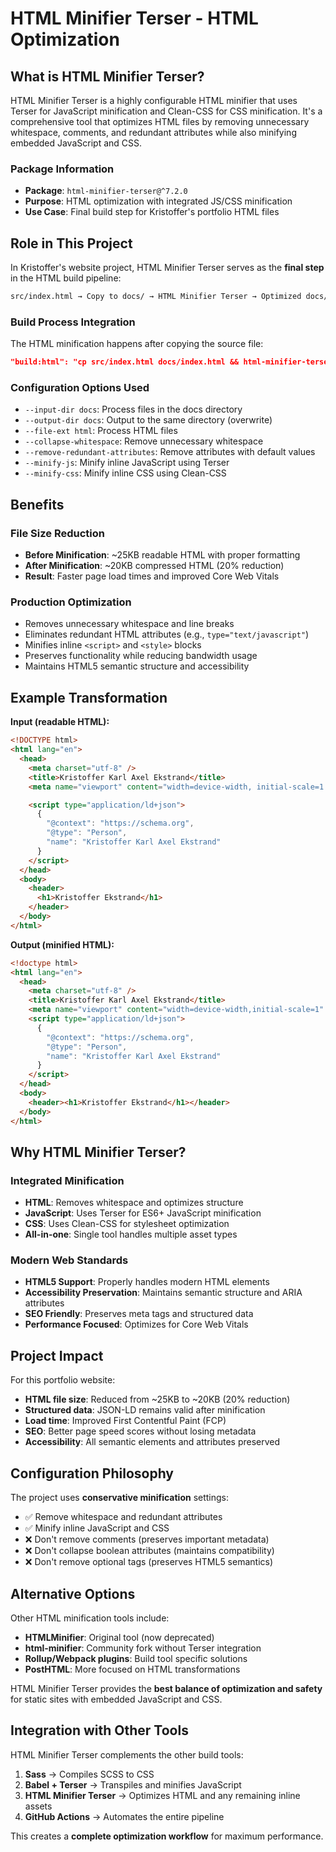 # HTML Minifier Terser - HTML Optimization

## What is HTML Minifier Terser?

HTML Minifier Terser is a highly configurable HTML minifier that uses Terser for
JavaScript minification and Clean-CSS for CSS minification. It's a comprehensive
tool that optimizes HTML files by removing unnecessary whitespace, comments, and
redundant attributes while also minifying embedded JavaScript and CSS.

### Package Information

- **Package**: `html-minifier-terser@^7.2.0`
- **Purpose**: HTML optimization with integrated JS/CSS minification
- **Use Case**: Final build step for Kristoffer's portfolio HTML files

## Role in This Project

In Kristoffer's website project, HTML Minifier Terser serves as the **final
step** in the HTML build pipeline:

```bash
src/index.html → Copy to docs/ → HTML Minifier Terser → Optimized docs/index.html
```

### Build Process Integration

The HTML minification happens after copying the source file:

```json
"build:html": "cp src/index.html docs/index.html && html-minifier-terser --input-dir docs --output-dir docs --file-ext html --collapse-whitespace --remove-redundant-attributes --minify-js --minify-css"
```

### Configuration Options Used

- `--input-dir docs`: Process files in the docs directory
- `--output-dir docs`: Output to the same directory (overwrite)
- `--file-ext html`: Process HTML files
- `--collapse-whitespace`: Remove unnecessary whitespace
- `--remove-redundant-attributes`: Remove attributes with default values
- `--minify-js`: Minify inline JavaScript using Terser
- `--minify-css`: Minify inline CSS using Clean-CSS

## Benefits

### File Size Reduction

- **Before Minification**: ~25KB readable HTML with proper formatting
- **After Minification**: ~20KB compressed HTML (20% reduction)
- **Result**: Faster page load times and improved Core Web Vitals

### Production Optimization

- Removes unnecessary whitespace and line breaks
- Eliminates redundant HTML attributes (e.g., `type="text/javascript"`)
- Minifies inline `<script>` and `<style>` blocks
- Preserves functionality while reducing bandwidth usage
- Maintains HTML5 semantic structure and accessibility

## Example Transformation

**Input (readable HTML):**

```html
<!DOCTYPE html>
<html lang="en">
  <head>
    <meta charset="utf-8" />
    <title>Kristoffer Karl Axel Ekstrand</title>
    <meta name="viewport" content="width=device-width, initial-scale=1.0" />

    <script type="application/ld+json">
      {
        "@context": "https://schema.org",
        "@type": "Person",
        "name": "Kristoffer Karl Axel Ekstrand"
      }
    </script>
  </head>
  <body>
    <header>
      <h1>Kristoffer Ekstrand</h1>
    </header>
  </body>
</html>
```

**Output (minified HTML):**

```html
<!doctype html>
<html lang="en">
  <head>
    <meta charset="utf-8" />
    <title>Kristoffer Karl Axel Ekstrand</title>
    <meta name="viewport" content="width=device-width,initial-scale=1" />
    <script type="application/ld+json">
      {
        "@context": "https://schema.org",
        "@type": "Person",
        "name": "Kristoffer Karl Axel Ekstrand"
      }
    </script>
  </head>
  <body>
    <header><h1>Kristoffer Ekstrand</h1></header>
  </body>
</html>
```

## Why HTML Minifier Terser?

### Integrated Minification

- **HTML**: Removes whitespace and optimizes structure
- **JavaScript**: Uses Terser for ES6+ JavaScript minification
- **CSS**: Uses Clean-CSS for stylesheet optimization
- **All-in-one**: Single tool handles multiple asset types

### Modern Web Standards

- **HTML5 Support**: Properly handles modern HTML elements
- **Accessibility Preservation**: Maintains semantic structure and ARIA
  attributes
- **SEO Friendly**: Preserves meta tags and structured data
- **Performance Focused**: Optimizes for Core Web Vitals

## Project Impact

For this portfolio website:

- **HTML file size**: Reduced from ~25KB to ~20KB (20% reduction)
- **Structured data**: JSON-LD remains valid after minification
- **Load time**: Improved First Contentful Paint (FCP)
- **SEO**: Better page speed scores without losing metadata
- **Accessibility**: All semantic elements and attributes preserved

## Configuration Philosophy

The project uses **conservative minification** settings:

- ✅ Remove whitespace and redundant attributes
- ✅ Minify inline JavaScript and CSS
- ❌ Don't remove comments (preserves important metadata)
- ❌ Don't collapse boolean attributes (maintains compatibility)
- ❌ Don't remove optional tags (preserves HTML5 semantics)

## Alternative Options

Other HTML minification tools include:

- **HTMLMinifier**: Original tool (now deprecated)
- **html-minifier**: Community fork without Terser integration
- **Rollup/Webpack plugins**: Build tool specific solutions
- **PostHTML**: More focused on HTML transformations

HTML Minifier Terser provides the **best balance of optimization and safety**
for static sites with embedded JavaScript and CSS.

## Integration with Other Tools

HTML Minifier Terser complements the other build tools:

1. **Sass** → Compiles SCSS to CSS
2. **Babel + Terser** → Transpiles and minifies JavaScript
3. **HTML Minifier Terser** → Optimizes HTML and any remaining inline assets
4. **GitHub Actions** → Automates the entire pipeline

This creates a **complete optimization workflow** for maximum performance.
